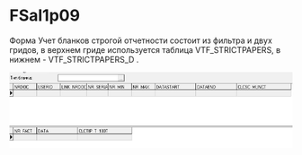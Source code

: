 # FSal1p09

Форма Учет бланков строгой отчетности состоит из фильтра и двух гридов, в верхнем гриде используется таблица VTF\_STRICTPAPERS, в нижнем - VTF\_STRICTPAPERS\_D .

![](../../../.gitbook/assets/fsal1p09.jpg)

